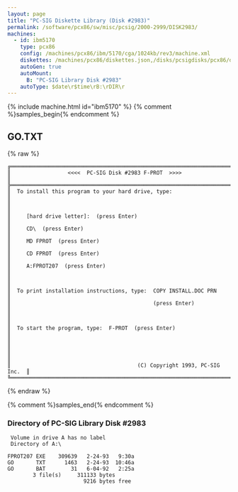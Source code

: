 ```yaml
---
layout: page
title: "PC-SIG Diskette Library (Disk #2983)"
permalink: /software/pcx86/sw/misc/pcsig/2000-2999/DISK2983/
machines:
  - id: ibm5170
    type: pcx86
    config: /machines/pcx86/ibm/5170/cga/1024kb/rev3/machine.xml
    diskettes: /machines/pcx86/diskettes.json,/disks/pcsigdisks/pcx86/diskettes.json
    autoGen: true
    autoMount:
      B: "PC-SIG Library Disk #2983"
    autoType: $date\r$time\rB:\rDIR\r
---
```


{% include machine.html id="ibm5170" %}
{% comment %}samples_begin{% endcomment %}

## GO.TXT

{% raw %}
```
╔═════════════════════════════════════════════════════════════════════════╗
║                  <<<<  PC-SIG Disk #2983 F-PROT  >>>>                   ║
╠═════════════════════════════════════════════════════════════════════════╣
║  To install this program to your hard drive, type:                      ║
║                                                                         ║
║     [hard drive letter]:  (press Enter)                                 ║
║     CD\  (press Enter)                                                  ║
║     MD FPROT  (press Enter)                                             ║
║     CD FPROT  (press Enter)                                             ║
║     A:FPROT207  (press Enter)                                           ║
║                                                                         ║
║  To print installation instructions, type:  COPY INSTALL.DOC PRN        ║
║                                             (press Enter)               ║
║                                                                         ║
║  To start the program, type:  F-PROT  (press Enter)                     ║
║                                                                         ║
║                                                                         ║
║                                        (C) Copyright 1993, PC-SIG Inc.  ║
╚═════════════════════════════════════════════════════════════════════════╝
```
{% endraw %}

{% comment %}samples_end{% endcomment %}

### Directory of PC-SIG Library Disk #2983

     Volume in drive A has no label
     Directory of A:\

    FPROT207 EXE    309639   2-24-93   9:30a
    GO       TXT      1463   2-24-93  10:46a
    GO       BAT        31   6-04-92   2:25a
            3 file(s)     311133 bytes
                            9216 bytes free
